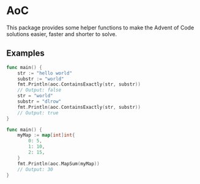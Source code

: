 # AoC

This package provides some helper functions to make the Advent of Code solutions easier, faster and shorter to solve.

## Examples

```go
func main() {
    str := "hello world"
    substr := "world"
    fmt.Println(aoc.ContainsExactly(str, substr))
    // Output: false
    str = "world"
    substr = "dlrow"
    fmt.Println(aoc.ContainsExactly(str, substr))
    // Output: true
}
```

```go
func main() {
    myMap := map[int]int{
        0: 5,
        1: 10,
        2: 15,
    }
    fmt.Println(aoc.MapSum(myMap))
    // Output: 30
}
```
